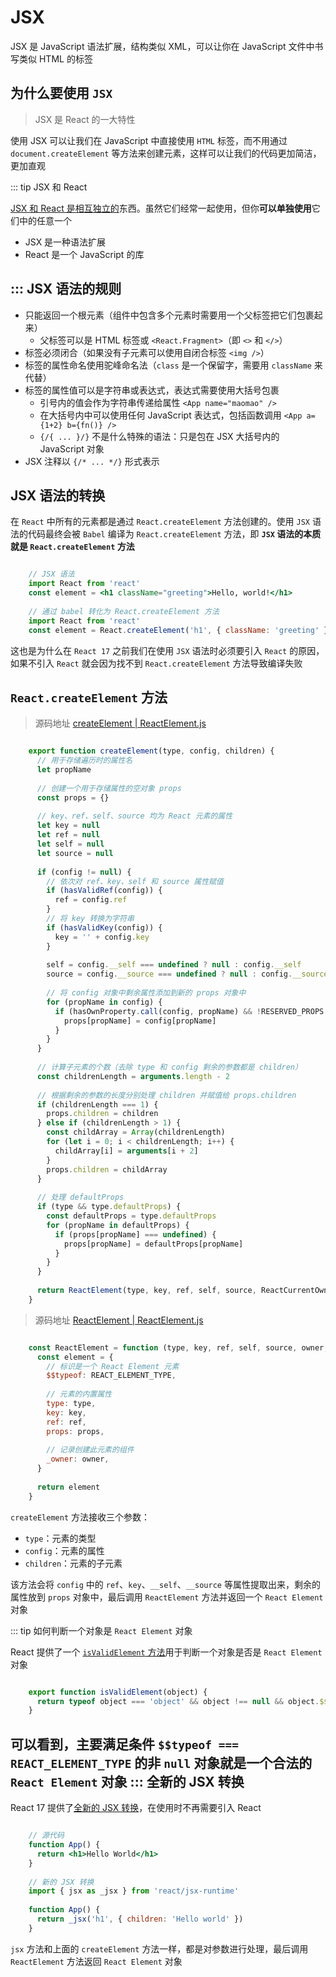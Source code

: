 JSX [​](#jsx)
=============

JSX 是 JavaScript 语法扩展，结构类似 XML，可以让你在 JavaScript 文件中书写类似 HTML 的标签

为什么要使用 `JSX` [​](#为什么要使用-jsx)
-----------------------------

> JSX 是 React 的一大特性

使用 JSX 可以让我们在 JavaScript 中直接使用 `HTML` 标签，而不用通过 `document.createElement` 等方法来创建元素，这样可以让我们的代码更加简洁，更加直观

::: tip 
JSX 和 React

[JSX 和 React 是相互独立的](https://legacy.reactjs.org/blog/2020/09/22/introducing-the-new-jsx-transform.html#whats-a-jsx-transform)东西。虽然它们经常一起使用，但你**可以单独使用**它们中的任意一个

*   JSX 是一种语法扩展
*   React 是一个 JavaScript 的库

::: 
JSX 语法的规则 [​](#jsx-语法的规则)
-------------------------

*   只能返回一个根元素（组件中包含多个元素时需要用一个父标签把它们包裹起来）
    *   父标签可以是 HTML 标签或 `<React.Fragment>`（即 `<>` 和 `</>`）
*   标签必须闭合（如果没有子元素可以使用自闭合标签 `<img />`）
*   标签的属性命名使用驼峰命名法（`class` 是一个保留字，需要用 `className` 来代替）
*   标签的属性值可以是字符串或表达式，表达式需要使用大括号包裹
    *   引号内的值会作为字符串传递给属性 `<App name="maomao" />`
    *   在大括号内中可以使用任何 JavaScript 表达式，包括函数调用 `<App a={1+2} b={fn()} />`
    *   `{/{ ... }/}` 不是什么特殊的语法：只是包在 JSX 大括号内的 JavaScript 对象
*   JSX 注释以 `{/* ... */}` 形式表示

JSX 语法的转换 [​](#jsx-语法的转换)
-------------------------

在 `React` 中所有的元素都是通过 `React.createElement` 方法创建的。使用 `JSX` 语法的代码最终会被 `Babel` 编译为 `React.createElement` 方法，即 **`JSX` 语法的本质就是 `React.createElement` 方法**

```jsx

    // JSX 语法
    import React from 'react'
    const element = <h1 className="greeting">Hello, world!</h1>
    
    // 通过 babel 转化为 React.createElement 方法
    import React from 'react'
    const element = React.createElement('h1', { className: 'greeting' }, 'Hello, world!')
``` 

这也是为什么在 `React 17` 之前我们在使用 `JSX` 语法时必须要引入 `React` 的原因，如果不引入 `React` 就会因为找不到 `React.createElement` 方法导致编译失败

`React.createElement` 方法 [​](#react-createelement-方法)
-----------------------------------------------------

> 源码地址 [createElement | ReactElement.js](https://github.com/maomao1996/code-analysis/blob/c0b1b3529c628ba6b2b81bdbc6d212f666b2f20f/react-v18.2.0/src/react/packages/react/src/ReactElement.js#L362)

```js

    export function createElement(type, config, children) {
      // 用于存储遍历时的属性名
      let propName
    
      // 创建一个用于存储属性的空对象 props
      const props = {}
    
      // key、ref、self、source 均为 React 元素的属性
      let key = null
      let ref = null
      let self = null
      let source = null
    
      if (config != null) {
        // 依次对 ref、key、self 和 source 属性赋值
        if (hasValidRef(config)) {
          ref = config.ref
        }
        // 将 key 转换为字符串
        if (hasValidKey(config)) {
          key = '' + config.key
        }
    
        self = config.__self === undefined ? null : config.__self
        source = config.__source === undefined ? null : config.__source
    
        // 将 config 对象中剩余属性添加到新的 props 对象中
        for (propName in config) {
          if (hasOwnProperty.call(config, propName) && !RESERVED_PROPS.hasOwnProperty(propName)) {
            props[propName] = config[propName]
          }
        }
      }
    
      // 计算子元素的个数（去除 type 和 config 剩余的参数都是 children）
      const childrenLength = arguments.length - 2
    
      // 根据剩余的参数的长度分别处理 children 并赋值给 props.children
      if (childrenLength === 1) {
        props.children = children
      } else if (childrenLength > 1) {
        const childArray = Array(childrenLength)
        for (let i = 0; i < childrenLength; i++) {
          childArray[i] = arguments[i + 2]
        }
        props.children = childArray
      }
    
      // 处理 defaultProps
      if (type && type.defaultProps) {
        const defaultProps = type.defaultProps
        for (propName in defaultProps) {
          if (props[propName] === undefined) {
            props[propName] = defaultProps[propName]
          }
        }
      }
    
      return ReactElement(type, key, ref, self, source, ReactCurrentOwner.current, props)
    }

```

> 源码地址 [ReactElement | ReactElement.js](https://github.com/maomao1996/code-analysis/blob/c0b1b3529c628ba6b2b81bdbc6d212f666b2f20f/react-v18.2.0/src/react/packages/react/src/ReactElement.js#L148)

```js

    const ReactElement = function (type, key, ref, self, source, owner, props) {
      const element = {
        // 标识是一个 React Element 元素
        $$typeof: REACT_ELEMENT_TYPE,
    
        // 元素的内置属性
        type: type,
        key: key,
        ref: ref,
        props: props,
    
        // 记录创建此元素的组件
        _owner: owner,
      }
    
      return element
    }
``` 

`createElement` 方法接收三个参数：

*   `type`：元素的类型
*   `config`：元素的属性
*   `children`：元素的子元素

该方法会将 `config` 中的 `ref`、`key`、`__self`、`__source` 等属性提取出来，剩余的属性放到 `props` 对象中，最后调用 `ReactElement` 方法并返回一个 `React Element` 对象


::: tip 如何判断一个对象是 `React Element` 对象

React 提供了一个 [`isValidElement` 方法](https://github.com/maomao1996/code-analysis/blob/c0b1b3529c628ba6b2b81bdbc6d212f666b2f20f/react-v18.2.0/src/react/packages/react/src/ReactElement.js#L567)用于判断一个对象是否是 `React Element` 对象

```js

    export function isValidElement(object) {
      return typeof object === 'object' && object !== null && object.$$typeof === REACT_ELEMENT_TYPE
    }
```
可以看到，主要满足条件 `$$typeof === REACT_ELEMENT_TYPE` 的非 `null` 对象就是一个合法的 `React Element` 对象
::: 
全新的 JSX 转换 [​](#全新的-jsx-转换)
---------------------------

React 17 提供了[全新的 JSX 转换](https://zh-hans.legacy.reactjs.org/blog/2020/09/22/introducing-the-new-jsx-transform.html)，在使用时不再需要引入 React

```jsx

    // 源代码
    function App() {
      return <h1>Hello World</h1>
    }
    
    // 新的 JSX 转换
    import { jsx as _jsx } from 'react/jsx-runtime'
    
    function App() {
      return _jsx('h1', { children: 'Hello world' })
    }

```

`jsx` 方法和上面的 `createElement` 方法一样，都是对参数进行处理，最后调用 `ReactElement` 方法返回 `React Element` 对象

